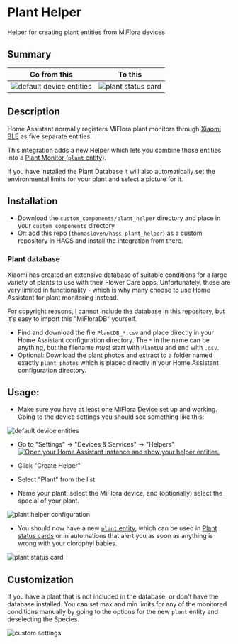 # Plant Helper

Helper for creating plant entities from MiFlora devices

## Summary

| Go from this                                                                                                                     | To this                                                                                                                    |
| -------------------------------------------------------------------------------------------------------------------------------- | -------------------------------------------------------------------------------------------------------------------------- |
| ![default device entities](https://github.com/thomasloven/hass-plant_helper/assets/1299821/5c031db8-a9bf-471d-8230-6195ed71d89a) | ![plant status card](https://github.com/thomasloven/hass-plant_helper/assets/1299821/64e5d969-1fff-43e6-b4d3-818051cabb2d) |

## Description

Home Assistant normally registers MiFlora plant monitors through [Xiaomi BLE](https://www.home-assistant.io/integrations/xiaomi_ble) as five separate entities.

This integration adds a new Helper which lets you combine those entities into a [Plant Monitor (`plant` entity)](https://www.home-assistant.io/integrations/plant/).

If you have installed the Plant Database it will also automatically set the environmental limits for your plant and select a picture for it.

## Installation

- Download the `custom_components/plant_helper` directory and place in your `custom_components` directory
- Or: add this repo (`thomasloven/hass-plant_helper`) as a custom repository in HACS and install the integration from there.

### Plant database

Xiaomi has created an extensive database of suitable conditions for a large variety of plants to use with their Flower Care apps. Unfortunately, those are very limited in functionality - which is why many choose to use Home Assistant for plant monitoring instead.

For copyright reasons, I cannot include the database in this repository, but it's easy to import this "MiFloraDB" yourself.

- Find and download the file `PlantDB_*.csv` and place directly in your Home Assistant configuration directory.
  The `*` in the name can be anything, but the filename _must_ start with `PlantDB` and end with `.csv`.
- Optional: Download the plant photos and extract to a folder named exactly `plant_photos` which is placed directly in your Home Assistant configuration directory.

## Usage:

- Make sure you have at least one MiFlora Device set up and working. Going to the device settings you should see something like this:

![default device entities](https://github.com/thomasloven/hass-plant_helper/assets/1299821/5c031db8-a9bf-471d-8230-6195ed71d89a)

- Go to "Settings" -> "Devices & Services" -> "Helpers" [![Open your Home Assistant instance and show your helper entities.](https://my.home-assistant.io/badges/helpers.svg)](https://my.home-assistant.io/redirect/helpers/)

- Click "Create Helper"

- Select "Plant" from the list

- Name your plant, select the MiFlora device, and (optionally) select the special of your plant.

![plant helper configuration](https://github.com/thomasloven/hass-plant_helper/assets/1299821/fb5ed20c-afba-4546-9c1a-f5e1288a3884)

- You should now have a new [`plant` entity](https://www.home-assistant.io/integrations/plant/), which can be used in [Plant status cards](https://www.home-assistant.io/dashboards/plant-status/) or in automations that alert you as soon as anything is wrong with your clorophyl babies.

![plant status card](https://github.com/thomasloven/hass-plant_helper/assets/1299821/64e5d969-1fff-43e6-b4d3-818051cabb2d)

## Customization

If you have a plant that is not included in the database, or don't have the database installed. You can set max and min limits for any of the monitored conditions manually by going to the options for the new `plant` entity and deselecting the Species.

![custom settings](https://github.com/thomasloven/hass-plant_helper/assets/1299821/537d6b52-1290-4a47-8eb6-482fc60bd70e)
